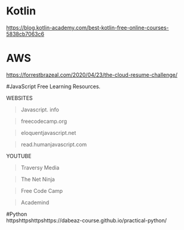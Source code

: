 # Kotlin 
https://blog.kotlin-academy.com/best-kotlin-free-online-courses-5838cb7063c6

# AWS
https://forrestbrazeal.com/2020/04/23/the-cloud-resume-challenge/

#JavaScript Free Learning Resources.

WEBSITES 
> Javascript. info

> freecodecamp.org

> eloquentjavascript.net

> read.humanjavascript.com



YOUTUBE
> Traversy Media

> The Net Ninja 

> Free Code Camp

> Academind 

#Python     
httpshttpshttpshttps://dabeaz-course.github.io/practical-python/


